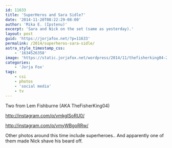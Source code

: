 ```yaml
---
id: 11633
title: 'SuperHeros and Sara Sidle?'
date: '2014-11-20T08:22:29-08:00'
author: 'Mika E. (Ipstenu)'
excerpt: 'Sara and Nick on the set (same as yesterday).'
layout: post
guid: 'https://jorjafox.net/?p=11633'
permalink: /2014/superheros-sara-sidle/
astra_style_timestamp_css:
    - '1634526358'
image: 'https://static.jorjafox.net/wordpress/2014/11/thefisherking04-20141120.jpg'
categories:
    - 'Jorja Fox'
tags:
    - csi
    - photos
    - 'social media'
    - tv
---
```


Two from Lem Fishburne (AKA TheFisherKing04)

http://instagram.com/p/vmkglSoRU0/

http://instagram.com/p/vmyWBgoRRw/

Other photos around this time include superheroes.. And apparently one of them made Nick shave his beard off.
